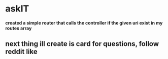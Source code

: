 # askIT

#### created a simple router that calls the controller if the given uri exist in my routes array
## next thing ill create is card for questions, follow reddit like